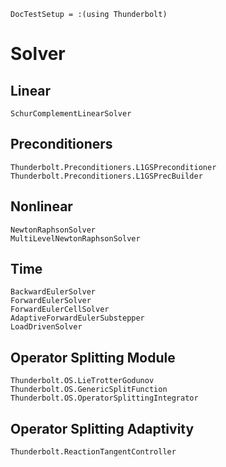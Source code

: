 ```@meta
DocTestSetup = :(using Thunderbolt)
```

# Solver

## Linear

```@docs
SchurComplementLinearSolver
```

## Preconditioners

```@docs
Thunderbolt.Preconditioners.L1GSPreconditioner
Thunderbolt.Preconditioners.L1GSPrecBuilder
```

## Nonlinear

```@docs
NewtonRaphsonSolver
MultiLevelNewtonRaphsonSolver
```


## Time

```@docs
BackwardEulerSolver
ForwardEulerSolver
ForwardEulerCellSolver
AdaptiveForwardEulerSubstepper
LoadDrivenSolver
```

## Operator Splitting Module

```@docs
Thunderbolt.OS.LieTrotterGodunov
Thunderbolt.OS.GenericSplitFunction
Thunderbolt.OS.OperatorSplittingIntegrator
```

## Operator Splitting Adaptivity

```@docs
Thunderbolt.ReactionTangentController
```
